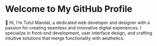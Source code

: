 # Welcome to My GitHub Profile
👋 Hi, I'm Tutul Mandal, a dedicated web developer and designer with a passion for creating seamless and innovative digital experiences. I specialize in front-end development, user interface design, and crafting intuitive solutions that merge functionality with aesthetics.
